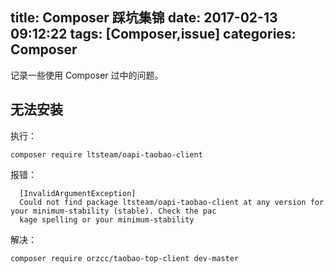 title: Composer 踩坑集锦
date: 2017-02-13 09:12:22
tags: [Composer,issue]
categories: Composer
---

记录一些使用 Composer 过中的问题。

<!-- more -->



## 无法安装

执行：
````shell
composer require ltsteam/oapi-taobao-client
````

报错：

````shell
  [InvalidArgumentException]
  Could not find package ltsteam/oapi-taobao-client at any version for your minimum-stability (stable). Check the pac
  kage spelling or your minimum-stability
````

解决：

````shell
composer require orzcc/taobao-top-client dev-master
````